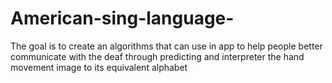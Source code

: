 # American-sing-language-
The goal is to create an algorithms that can use in app to help people better communicate with the deaf through predicting and interpreter the hand movement image to its equivalent alphabet
